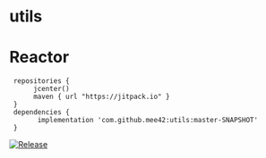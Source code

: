 # utils

# Reactor
```
 repositories {
      jcenter()
      maven { url "https://jitpack.io" }
 }
 dependencies {
       implementation 'com.github.mee42:utils:master-SNAPSHOT'
 }
````

[![Release](https://jitpack.io/v/Mee42/utils.svg)](https://jitpack.io/#Mee42/Reactor)
